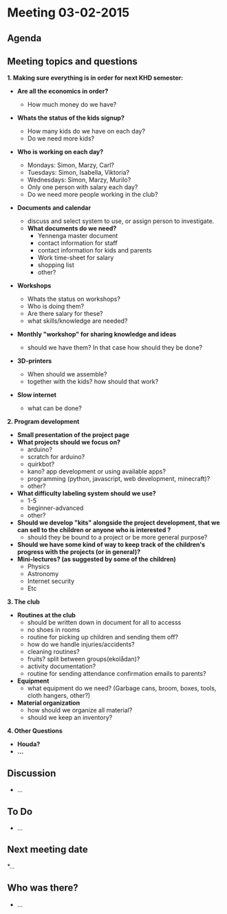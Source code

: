# Meeting 03-02-2015

## Agenda
Meeting topics and questions
----------------------------
 **1. Making sure everything is in order for next KHD semester:**

 - **Are all the economics in order?**
     - How much money do we have?
 - **Whats the status of the kids signup?**
     - How many kids do we have on each day?
     - Do we need more kids?
 - **Who is working on each day?**
     - Mondays: Simon, Marzy, Carl?
     - Tuesdays: Simon, Isabella, Viktoria?
	 - Wednesdays: Simon, Marzy, Murilo?
	 - Only one person with salary each day?
	 - Do we need more people working in the club?
 - **Documents and calendar**
	 - discuss and select system to use, or assign person to investigate.
	 - **What documents do we need?**
		 - Yennenga master document
		 - contact information for staff
		 - contact information for kids and parents
		 - Work time-sheet for salary
		 - shopping list
		 - other?
 - **Workshops**
	 - Whats the status on workshops?
	 - Who is doing them?
	 - Are there salary for these?
	 - what skills/knowledge are needed?
	
 - **Monthly "workshop" for sharing knowledge and ideas**
	- should we have them? In that case how should they be done?
 - **3D-printers**
 	- When should we assemble?
 	- together with the kids? how should that work?
 - **Slow internet**
 	- what can be done?

**2. Program development**

 - **Small presentation of the project page**
 - **What projects should we focus on?**
	 - arduino?
	 - scratch for arduino?
	 - quirkbot?
	 - kano? app development or using available apps?
	 - programming (python, javascript, web development, minecraft)?
	 - other?
 - **What difficulty labeling system should we use?**
	 - 1-5
	 - beginner-advanced
	 - other?
 - **Should we develop "kits" alongside the project development, that we can sell to the children or anyone who is interested ?**
	 - should they be bound to a project or be more general purpose?
 - **Should we have some kind of way to keep track of the children's progress with the projects (or in general)?**
 - **Mini-lectures? (as suggested by some of the children)**
	 - Physics
	 - Astronomy
	 - Internet security
	 - Etc

**3. The club**

 - **Routines at the club**
	 - should be written down in document for all to accesss
	 - no shoes in rooms
	 - routine for picking up children and sending them off?
	 - how do we handle injuries/accidents?
	 - cleaning routines?
	 - fruits? split between groups(ekolådan)?
	 - activity documentation?
	 - routine for sending attendance confirmation emails to parents?
 - **Equipment**
	 - what equipment do we need? (Garbage cans, broom, boxes, tools, cloth hangers, other?)
 - **Material organization**
	 - how should we organize all material?
	 - should we keep an inventory?

**4. Other Questions**

 - **Houda?**
 - **...**

## Discussion
* ...
## To Do

* ...

## Next meeting date
*...

## Who was there?

* ...
